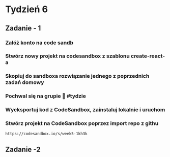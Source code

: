 # Tydzień 6

## Zadanie - 1
### Załóż konto na code sandb   
### Stwórz nowy projekt na codesandbox z szablonu create-react-a    
### Skopiuj do sandboxa rozwiązanie jednego z poprzednich zadań domowy  
### Pochwal się na grupie 🙂 #tydzie    
### Wyeksportuj kod z CodeSandbox, zainstaluj lokalnie i uruchom  
### Stwórz projekt na CodeSandbox poprzez import repo z githu   

`https://codesandbox.io/s/week5-1kh3k`

## Zadanie -2 

